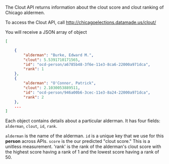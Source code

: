The Clout API returns information about the clout score and clout ranking of Chicago aldermen.

To access the Clout API, call http://chicagoelections.datamade.us/clout/

You will receive a JSON array of object

```json
[

    {
        "alderman": "Burke, Edward M.",
        "clout": 5.5391710171565,
        "id": "ocd-person/a6785b48-3f6e-11e3-8ca6-22000a971dca",
        "rank": 1
    },
    {
        "alderman": "O'Connor, Patrick",
        "clout": 2.1030053889511,
        "id": "ocd-person/946a00b6-3cec-11e3-8a24-22000a971dca",
        "rank": 2
    },
    ...
]
```
 
Each object contains details about a particular alderman. It has four fields: `alderman`, `clout`, `id`, `rank`.

`alderman` is the name of the alderman. `id` is a unique key that we use for this **person** across APIs. `score` is
the our predicted "clout score." This is a unitless measurement. 'rank' is the rank of the alderman's clout score with the 
highest score having a rank of 1 and the lowest score having a rank of 50.






 
